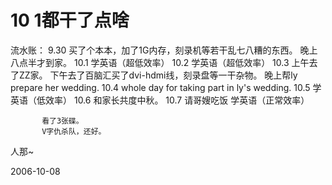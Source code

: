 # 10 1都干了点啥

流水账：
           9.30 
           买了个本本，加了1G内存，刻录机等若干乱七八糟的东西。
           晚上八点半才到家。
           10.1
           学英语（超低效率）
           10.2
           学英语（超低效率）
           10.3
           上午去了ZZ家。
           下午去了百脑汇买了dvi-hdmi线，刻录盘等一干杂物。
           晚上帮ly prepare her wedding.
           10.4
           whole day for taking part in ly's wedding.
           10.5
           学英语（低效率）
           10.6
           和家长共度中秋。
           10.7
           请哥嫂吃饭
           学英语（正常效率）



           看了3张碟。
           V字仇杀队，还好。

人那~



2006-10-08